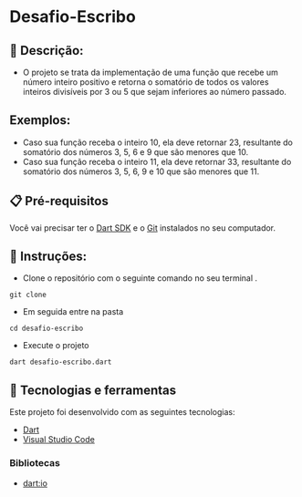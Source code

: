 # Desafio-Escribo

## 📄 Descrição:
- O projeto se trata da implementação de uma função que recebe um número inteiro positivo e retorna o somatório de todos os valores
inteiros divisíveis por 3 ou 5 que sejam inferiores ao número passado.

## Exemplos:
- Caso sua função receba o inteiro 10, ela deve retornar 23, resultante do somatório dos números 3, 5, 6 e
9 que são menores que 10.
- Caso sua função receba o inteiro 11, ela deve retornar 33, resultante do somatório dos números 3, 5, 6, 9
e 10 que são menores que 11.

## 📋 Pré-requisitos

Você vai precisar ter o [Dart SDK](https://dart.dev/get-dart) e 
o [Git](https://git-scm.com/) instalados no seu computador.

## 👷 Instruções:
- Clone o repositório com o seguinte comando no seu terminal .

```git clone ```
- Em seguida entre na pasta

```cd desafio-escribo```

- Execute o projeto

```dart desafio-escribo.dart```

## 🚀 Tecnologias e ferramentas

Este projeto foi desenvolvido com as seguintes tecnologias:

- [Dart](https://dart.dev/)
- [Visual Studio Code](https://code.visualstudio.com/)

### Bibliotecas
- [dart:io](https://api.dart.dev/stable/3.2.0/dart-io/dart-io-library.html) 
